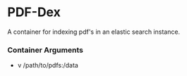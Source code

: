 # PDF-Dex

A container for indexing pdf's in an elastic search instance.

### Container Arguments

- v /path/to/pdfs:/data
